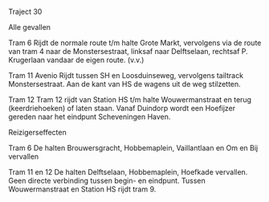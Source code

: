 Traject 30

Alle gevallen

Tram 6
Rijdt de normale route t/m halte Grote Markt, vervolgens via de route van tram 4 naar de Monstersestraat, linksaf naar Delftselaan, rechtsaf P. Krugerlaan vandaar de eigen route. (v.v.)

Tram 11 Avenio
Rijdt tussen SH en Loosduinseweg, vervolgens tailtrack Monstersestraat.
Aan de kant van HS de wagens uit de weg stilzetten.

Tram 12
Tram 12 rijdt van Station HS t/m halte Wouwermanstraat en terug (keerdriehoeken) of laten staan.
Vanaf Duindorp wordt een Hoefijzer gereden naar het eindpunt Scheveningen Haven.

Reizigerseffecten

Tram 6
De halten Brouwersgracht, Hobbemaplein, Vaillantlaan en Om en Bij vervallen

Tram 11 en 12
De halten Delftselaan, Hobbemaplein, Hoefkade vervallen.
Geen directe verbinding tussen begin- en eindpunt.
Tussen Wouwermanstraat en Station HS rijdt tram 9.
